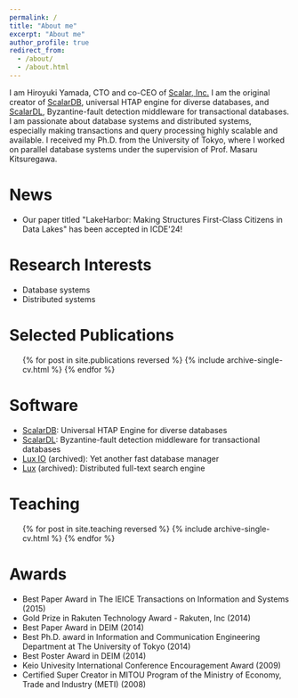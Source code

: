 ```yaml
---
permalink: /
title: "About me"
excerpt: "About me"
author_profile: true
redirect_from: 
  - /about/
  - /about.html
---
```

I am Hiroyuki Yamada, CTO and co-CEO of [Scalar, Inc.](https://www.scalar-labs.com/)
I am the original creator of [ScalarDB](https://github.com/scalar-labs/scalardb), universal HTAP engine for diverse databases, and [ScalarDL](https://github.com/scalar-labs/scalardl), Byzantine-fault detection middleware for transactional databases.
I am passionate about database systems and distributed systems, especially making transactions and query processing highly scalable and available.
I received my Ph.D. from the University of Tokyo, where I worked on parallel database systems under the supervision of Prof. Masaru Kitsuregawa.

News
======
* Our paper titled "LakeHarbor: Making Structures First-Class Citizens in Data Lakes" has been accepted in ICDE'24!

Research Interests
======
* Database systems
* Distributed systems

Selected Publications
======
  <ul>{% for post in site.publications reversed %}
    {% include archive-single-cv.html %}
  {% endfor %}</ul>

Software
======
* [ScalarDB](https://github.com/scalar-labs/scalardb): Universal HTAP Engine for diverse databases
* [ScalarDL](https://github.com/scalar-labs/scalardl): Byzantine-fault detection middleware for transactional databases
* [Lux IO](https://luxio.sourceforge.net/) (archived): Yet another fast database manager
* [Lux](https://luxse.sourceforge.net/) (archived): Distributed full-text search engine

Teaching
======
  <ul>{% for post in site.teaching reversed %}
    {% include archive-single-cv.html %}
  {% endfor %}</ul>

Awards
======
* Best Paper Award in The IEICE Transactions on Information and Systems (2015)
* Gold Prize in Rakuten Technology Award - Rakuten, Inc (2014)
* Best Paper Award in DEIM (2014)
* Best Ph.D. award in Information and Communication Engineering Department at The University of Tokyo (2014)
* Best Poster Award in DEIM (2014)
* Keio Univesity International Conference Encouragement Award (2009)
* Certified Super Creator in MITOU Program of the Ministry of Economy, Trade and Industry (METI) (2008)
